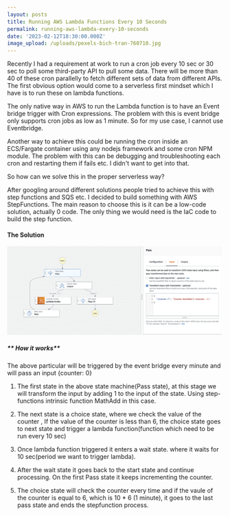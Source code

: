 ```yaml
---
layout: posts
title: Running AWS Lambda Functions Every 10 Seconds
permalink: running-aws-lambda-every-10-seconds
date: '2023-02-12T18:30:00.000Z'
image_upload: /uploads/pexels-bich-tran-760710.jpg
---
```



Recently I had a requirement at work to run a cron job every 10 sec or 30 sec to poll some third-party API to pull some data. There will be more than 40 of these cron parallelly to fetch different sets of data from different APIs. The first obvious option would come to a serverless first mindset which I have is to run these on lambda functions.

The only native way in AWS to run the Lambda function is to have an Event bridge trigger with Cron expressions. The problem with this is event bridge only supports cron jobs as low as 1 minute. So for my use case, I cannot use Eventbridge. &#x20;

Another way to achieve this could be running the cron inside an ECS/Fargate container using any nodejs framework and some cron NPM module. The problem with this can be debugging and troubleshooting each cron and restarting them if fails etc. I didn't want to get into that.&#x20;

So how can we solve this in the proper serverless way?&#x20;

After googling around different solutions people tried to achieve this with step functions and SQS etc. I decided to build something with AWS StepFunctions. The main reason to choose this is it can be a low-code solution, actually 0 code. The only thing we would need is the IaC code to build the step function.&#x20;

#### **The Solution**

![serverless-lambda-run-x-seconds](</uploads/Screenshot 2023-02-13 at 10.06.29 PM.png> "serverless-lambda-run-x-seconds")

##### ** How it works**

The above particular will be triggered by the event bridge every minute and will pass an input {counter: 0}

1. The first state in the above state machine(Pass state), at this stage we will transform the input by adding 1 to the input of the state. Using step-functions intrinsic function MathAdd in this case.
2. The next state is a choice state, where we check the value of the counter ,&#x20; If the value of the counter is less than 6, the choice state goes to next state and trigger a lambda function(function which need to be run every 10 sec)

3. Once lambda function triggered it enters a wait state. where it waits for 10 sec(period we want to trigger lambda). 

4. After the wait state it goes back to the start state and continue processing. On the first Pass state it keeps incrementing the counter. 

5. The choice state will check the counter every time and if the vaule of the counter is equal to 6, which is 10 * 6 (1 minute), it goes to the last pass state and ends the stepfunction process. 
